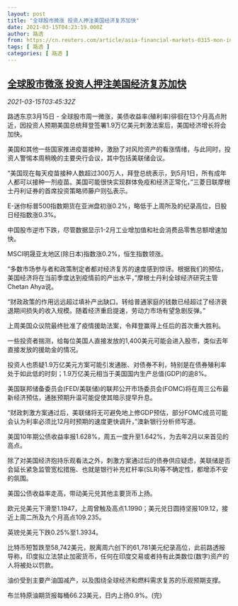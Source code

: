 ```yaml
---
layout: post
title: "全球股市微涨 投资人押注美国经济复苏加快"
date: 2021-03-15T04:23:19.000Z
author: 路透
from: https://cn.reuters.com/article/asia-financial-markets-0315-mon-idCNKBS2B70A0
tags: [ 路透 ]
categories: [ 路透 ]
---
```

<!--1615782199000-->
[全球股市微涨 投资人押注美国经济复苏加快](https://cn.reuters.com/article/asia-financial-markets-0315-mon-idCNKBS2B70A0)
------

<div>
<div><i>2021-03-15T03:45:32Z</i></div><p>路透东京3月15日 - 全球股市周一微涨，美债收益率(殖利率)徘徊在13个月高点附近，因投资人预期美国总统拜登签署1.9万亿美元刺激法案后，美国经济增长将会加快。</p><p>美国和其他一些国家推进疫苗接种，激励了对风险资产的看涨情绪，与此同时，投资人警惕本周稍晚的主要央行会议，其中包括美联储会议。</p><p>“美国现在每天疫苗接种人数超过300万人，拜登总统表示，到5月1日，所有成年人都可以接种一剂疫苗。美国可能很快实现群体免疫和经济正常化，”三菱日联摩根士丹利证券的首席投资策略师藤户则弘表示。</p><p>E-迷你标普500指数期货在亚洲盘初涨0.2%，略低于上周所及的纪录高位，日股日经指数涨0.3%。</p><p>中国股市逆市下跌，尽管数据显示1-2月工业增加值和社会消费品零售总额增速加快。</p><p>MSCI明晟亚太地区(除日本)指数涨0.2%，恒生指数领涨。</p><p>“多数市场参与者和政策制定者都对经济复苏的速度感到惊讶。根据我们的预估，美国经济将在当前季度达到疫情前的产出水平，”摩根士丹利全球经济研究主管Chetan Ahya说。</p><p>“财政政策的作用远远超过填补产出缺口。转给普通家庭的钱数已经超过了经济衰退期间损失的收入规模。随着经济重启提速，劳动力市场有望急剧反弹。”</p><p>上周美国众议院最终批准了疫情援助法案，令拜登赢得上任后的首次重大胜利。</p><p>一些投资者揣测，给每位美国人直接发放的1,400美元可能会进入股市，类似去年直接发放的援助金的情况。</p><p>投资人也质疑1.9万亿美元方案可能引发通胀、对债券不利，特别是在债券殖利率处于如此低的时刻；1.9万亿美元相当于美国国内生产总值(GDP)的逾8%。</p><p>美国联邦储备委员会(FED/美联储)的联邦公开市场委员会(FOMC)将在周三公布最新经济预估，通胀预期升温可能促使其暗示提早升息。</p><p>“财政刺激方案通过后，美联储将无可避免地上修GDP预估，部分FOMC成员可能会认为利率必须比12月时预期的速度更快调升，”澳新银行分析师写道。</p><p>美国10年期公债收益率报1.628%，周五一度升至1.642%，为去年2月以来首见的高点。</p><p>除了对美国经济抱持乐观看法之外，刺激方案通过后的债券供应疑虑，美联储是否会延长紧急监管宽松措施、也就是银行补充杠杆率(SLR)等不确定性，都增添不安的氛围。</p><p>美国公债收益率走高，带动美元兑其他主要货币上扬。</p><p>欧元兑美元下滑至1.1947，上周曾触及高点1.1990；美元兑日圆持坚报109.12，接近上周二所及九个月高点109.235。</p><p>英镑兑美元下跌0.25%至1.3934。</p><p>比特币短暂跌至58,742美元，脱离周六创下的61,781美元纪录高位，此前路透报导称，印度拟立法禁止加密货币，任何在印度交易或者持有此类数位(数字)资产的人将被处以罚款。</p><p>油价受到主要产油国减产，以及围绕全球经济和燃料需求复苏的乐观预期支撑。</p><p>布兰特原油期货报每桶66.23美元，日内上扬0.9%。(完)</p>
</div>
